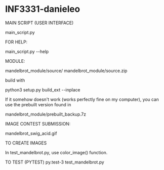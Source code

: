 # INF3331-danieleo

MAIN SCRIPT (USER INTERFACE)

main_script.py 

FOR HELP:

main_script.py --help


MODULE:

mandelbrot_module/source/
mandelbrot_module/source.zip

build with

python3 setup.py build_ext --inplace

If it somehow doesn't work (works perfectly fine on my computer),
you can use the prebuilt version found in

mandelbrot_module/prebuilt_backup.7z

IMAGE CONTEST SUBMISSION:

mandelbrot_swig_acid.gif

TO CREATE IMAGES

In test_mandelbrot.py, use color_image() function.

TO TEST (PYTEST)
py.test-3 test_mandelbrot.py



